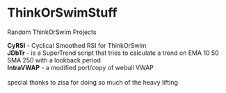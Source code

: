 # ThinkOrSwimStuff
Random ThinkOrSwim Projects 

**CyRSI** - Cyclical Smoothed RSI for ThinkOrSwim\
**JDbTr** - is a SuperTrend script that tries to calculate a trend on EMA 10 50 SMA 250 with a lookback period\
**IntraVWAP** - a modified port/copy of webull VWAP\
\
special thanks to zisa for doing so much of the heavy lifting
